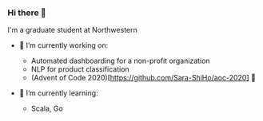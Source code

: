 ### Hi there 👋

I'm a graduate student at Northwestern 

- 🔭 I’m currently working on:
  - Automated dashboarding for a non-profit organization
  - NLP for product classification
  - (Advent of Code 2020)[https://github.com/Sara-ShiHo/aoc-2020] 🎁
  
- 🌱 I’m currently learning:
  - Scala, Go
